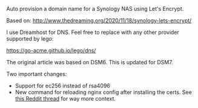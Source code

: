 Auto provision a domain name for a Synology NAS using Let's Encrypt.

Based on:
http://www.thedreaming.org/2020/11/18/synology-lets-encrypt/

I use Dreamhost for DNS.  Feel free to replace with any other provider supported by lego:

https://go-acme.github.io/lego/dns/


The original article was based on DSM6.  This is updated for DSM7.

Two important changes:
  - Support for ec256 instead of rsa4096
  - New command for reloading nginx config after installing the certs.  See [this Reddit thread](https://old.reddit.com/r/synology/comments/olve56/dsm_7_nginx_problem/) for way more context.
